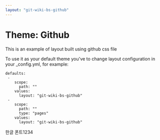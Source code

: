 ```yaml
---
layout: "git-wiki-bs-github"
---
```


# Theme: Github


This is an example of layout built using github css file


To use it as your default theme you've to change layout configuration in your _config.yml, for example:

```
defaults:
 -
    scope:
      path: ""
    values:
      layout: "git-wiki-bs-github"
 -
    scope:
      path: ""
      type: "pages"
    values:
      layout: "git-wiki-bs-github"
```
한글 폰트1234
